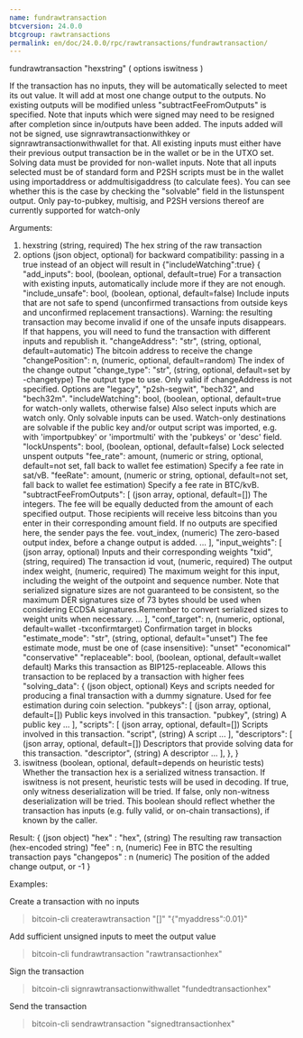 ```yaml
---
name: fundrawtransaction
btcversion: 24.0.0
btcgroup: rawtransactions
permalink: en/doc/24.0.0/rpc/rawtransactions/fundrawtransaction/
---
```


fundrawtransaction "hexstring" ( options iswitness )

If the transaction has no inputs, they will be automatically selected to meet its out value.
It will add at most one change output to the outputs.
No existing outputs will be modified unless "subtractFeeFromOutputs" is specified.
Note that inputs which were signed may need to be resigned after completion since in/outputs have been added.
The inputs added will not be signed, use signrawtransactionwithkey
or signrawtransactionwithwallet for that.
All existing inputs must either have their previous output transaction be in the wallet
or be in the UTXO set. Solving data must be provided for non-wallet inputs.
Note that all inputs selected must be of standard form and P2SH scripts must be
in the wallet using importaddress or addmultisigaddress (to calculate fees).
You can see whether this is the case by checking the "solvable" field in the listunspent output.
Only pay-to-pubkey, multisig, and P2SH versions thereof are currently supported for watch-only

Arguments:
1. hexstring                          (string, required) The hex string of the raw transaction
2. options                            (json object, optional) for backward compatibility: passing in a true instead of an object will result in {"includeWatching":true}
     {
       "add_inputs": bool,            (boolean, optional, default=true) For a transaction with existing inputs, automatically include more if they are not enough.
       "include_unsafe": bool,        (boolean, optional, default=false) Include inputs that are not safe to spend (unconfirmed transactions from outside keys and unconfirmed replacement transactions).
                                      Warning: the resulting transaction may become invalid if one of the unsafe inputs disappears.
                                      If that happens, you will need to fund the transaction with different inputs and republish it.
       "changeAddress": "str",        (string, optional, default=automatic) The bitcoin address to receive the change
       "changePosition": n,           (numeric, optional, default=random) The index of the change output
       "change_type": "str",          (string, optional, default=set by -changetype) The output type to use. Only valid if changeAddress is not specified. Options are "legacy", "p2sh-segwit", "bech32", and "bech32m".
       "includeWatching": bool,       (boolean, optional, default=true for watch-only wallets, otherwise false) Also select inputs which are watch only.
                                      Only solvable inputs can be used. Watch-only destinations are solvable if the public key and/or output script was imported,
                                      e.g. with 'importpubkey' or 'importmulti' with the 'pubkeys' or 'desc' field.
       "lockUnspents": bool,          (boolean, optional, default=false) Lock selected unspent outputs
       "fee_rate": amount,            (numeric or string, optional, default=not set, fall back to wallet fee estimation) Specify a fee rate in sat/vB.
       "feeRate": amount,             (numeric or string, optional, default=not set, fall back to wallet fee estimation) Specify a fee rate in BTC/kvB.
       "subtractFeeFromOutputs": [    (json array, optional, default=[]) The integers.
                                      The fee will be equally deducted from the amount of each specified output.
                                      Those recipients will receive less bitcoins than you enter in their corresponding amount field.
                                      If no outputs are specified here, the sender pays the fee.
         vout_index,                  (numeric) The zero-based output index, before a change output is added.
         ...
       ],
       "input_weights": [             (json array, optional) Inputs and their corresponding weights
         "txid",                      (string, required) The transaction id
         vout,                        (numeric, required) The output index
         weight,                      (numeric, required) The maximum weight for this input, including the weight of the outpoint and sequence number. Note that serialized signature sizes are not guaranteed to be consistent, so the maximum DER signatures size of 73 bytes should be used when considering ECDSA signatures.Remember to convert serialized sizes to weight units when necessary.
         ...
       ],
       "conf_target": n,              (numeric, optional, default=wallet -txconfirmtarget) Confirmation target in blocks
       "estimate_mode": "str",        (string, optional, default="unset") The fee estimate mode, must be one of (case insensitive):
                                      "unset"
                                      "economical"
                                      "conservative"
       "replaceable": bool,           (boolean, optional, default=wallet default) Marks this transaction as BIP125-replaceable.
                                      Allows this transaction to be replaced by a transaction with higher fees
       "solving_data": {              (json object, optional) Keys and scripts needed for producing a final transaction with a dummy signature.
                                      Used for fee estimation during coin selection.
         "pubkeys": [                 (json array, optional, default=[]) Public keys involved in this transaction.
           "pubkey",                  (string) A public key
           ...
         ],
         "scripts": [                 (json array, optional, default=[]) Scripts involved in this transaction.
           "script",                  (string) A script
           ...
         ],
         "descriptors": [             (json array, optional, default=[]) Descriptors that provide solving data for this transaction.
           "descriptor",              (string) A descriptor
           ...
         ],
       },
     }
3. iswitness                          (boolean, optional, default=depends on heuristic tests) Whether the transaction hex is a serialized witness transaction.
                                      If iswitness is not present, heuristic tests will be used in decoding.
                                      If true, only witness deserialization will be tried.
                                      If false, only non-witness deserialization will be tried.
                                      This boolean should reflect whether the transaction has inputs
                                      (e.g. fully valid, or on-chain transactions), if known by the caller.

Result:
{                     (json object)
  "hex" : "hex",      (string) The resulting raw transaction (hex-encoded string)
  "fee" : n,          (numeric) Fee in BTC the resulting transaction pays
  "changepos" : n     (numeric) The position of the added change output, or -1
}

Examples:

Create a transaction with no inputs
> bitcoin-cli createrawtransaction "[]" "{\"myaddress\":0.01}"

Add sufficient unsigned inputs to meet the output value
> bitcoin-cli fundrawtransaction "rawtransactionhex"

Sign the transaction
> bitcoin-cli signrawtransactionwithwallet "fundedtransactionhex"

Send the transaction
> bitcoin-cli sendrawtransaction "signedtransactionhex"



